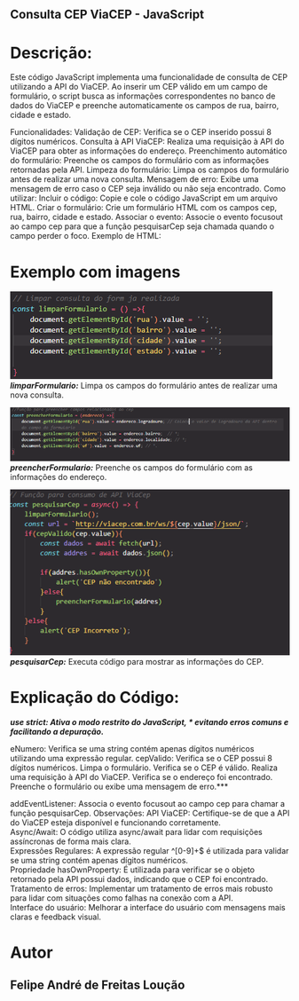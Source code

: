 ## Consulta CEP ViaCEP - JavaScript

# Descrição:
Este código JavaScript implementa uma funcionalidade de consulta de CEP utilizando a API do ViaCEP. Ao inserir um CEP válido em um campo de formulário, o script busca as informações correspondentes no banco de dados do ViaCEP e preenche automaticamente os campos de rua, bairro, cidade e estado.


Funcionalidades:
Validação de CEP: Verifica se o CEP inserido possui 8 dígitos numéricos.
Consulta à API ViaCEP: Realiza uma requisição à API do ViaCEP para obter as informações do endereço.
Preenchimento automático do formulário: Preenche os campos do formulário com as informações retornadas pela API.
Limpeza do formulário: Limpa os campos do formulário antes de realizar uma nova consulta.
Mensagem de erro: Exibe uma mensagem de erro caso o CEP seja inválido ou não seja encontrado.
Como utilizar:
Incluir o código: Copie e cole o código JavaScript em um arquivo HTML.
Criar o formulário: Crie um formulário HTML com os campos cep, rua, bairro, cidade e estado.
Associar o evento: Associe o evento focusout ao campo cep para que a função pesquisarCep seja chamada quando o campo perder o foco.
Exemplo de HTML:


# Exemplo com imagens

![exemplo](img/img_exemple.png)
<br>
***limparFormulario:*** Limpa os campos do formulário antes de realizar uma nova consulta.

![exemplo2](img/Captura%20de%20tela%202024-10-03%20074035.png)
<br>
***preencherFormulario:*** Preenche os campos do formulário com as informações do endereço.

![exemplo3](img/img_pesquisarCep.png)
<br>
***pesquisarCep:*** Executa código para mostrar as informações do CEP.


# Explicação do Código:
***use strict: Ativa o modo restrito do JavaScript, * evitando erros comuns e facilitando a depuração.***

eNumero: Verifica se uma string contém apenas dígitos numéricos utilizando uma expressão regular.
cepValido: Verifica se o CEP possui 8 dígitos numéricos.
Limpa o formulário.
Verifica se o CEP é válido.
Realiza uma requisição à API do ViaCEP.
Verifica se o endereço foi encontrado.
Preenche o formulário ou exibe uma mensagem de erro.***
<br>

addEventListener: Associa o evento focusout ao campo cep para chamar a função pesquisarCep.
Observações:
API ViaCEP: Certifique-se de que a API do ViaCEP esteja disponível e funcionando corretamente.
<br>
Async/Await: O código utiliza async/await para lidar com requisições assíncronas de forma mais clara.
<br>
Expressões Regulares: A expressão regular ^[0-9]+$ é utilizada para validar se uma string contém apenas dígitos numéricos.
<br>
Propriedade hasOwnProperty: É utilizada para verificar se o objeto retornado pela API possui dados, indicando que o CEP foi encontrado.
<br>
Tratamento de erros: Implementar um tratamento de erros mais robusto para lidar com situações como falhas na conexão com a API.
<br>
Interface do usuário: Melhorar a interface do usuário com mensagens mais claras e feedback visual.

# Autor
## Felipe André de Freitas Loução